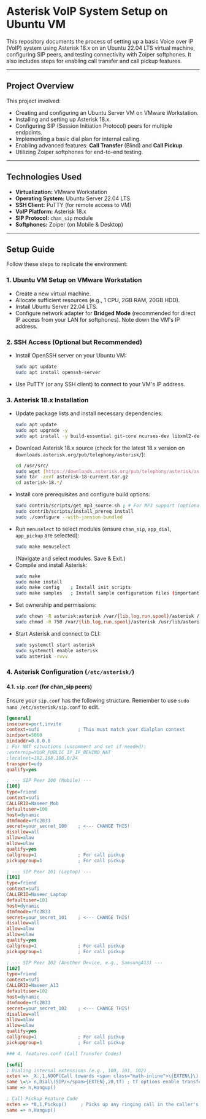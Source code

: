 # Asterisk VoIP System Setup on Ubuntu VM

This repository documents the process of setting up a basic Voice over IP (VoIP) system using Asterisk 18.x on an Ubuntu 22.04 LTS virtual machine, configuring SIP peers, and testing connectivity with Zoiper softphones. It also includes steps for enabling call transfer and call pickup features.

---

## Project Overview

This project involved:
-   Creating and configuring an Ubuntu Server VM on VMware Workstation.
-   Installing and setting up Asterisk 18.x.
-   Configuring SIP (Session Initiation Protocol) peers for multiple endpoints.
-   Implementing a basic dial plan for internal calling.
-   Enabling advanced features: **Call Transfer** (Blind) and **Call Pickup**.
-   Utilizing Zoiper softphones for end-to-end testing.

---

## Technologies Used

* **Virtualization:** VMware Workstation
* **Operating System:** Ubuntu Server 22.04 LTS
* **SSH Client:** PuTTY (for remote access to VM)
* **VoIP Platform:** Asterisk 18.x
* **SIP Protocol:** `chan_sip` module
* **Softphones:** Zoiper (on Mobile & Desktop)

---

## Setup Guide

Follow these steps to replicate the environment:

### 1. Ubuntu VM Setup on VMware Workstation

* Create a new virtual machine.
* Allocate sufficient resources (e.g., 1 CPU, 2GB RAM, 20GB HDD).
* Install Ubuntu Server 22.04 LTS.
* Configure network adapter for **Bridged Mode** (recommended for direct IP access from your LAN for softphones). Note down the VM's IP address.

### 2. SSH Access (Optional but Recommended)

* Install OpenSSH server on your Ubuntu VM:
    ```bash
    sudo apt update
    sudo apt install openssh-server
    ```
* Use PuTTY (or any SSH client) to connect to your VM's IP address.

### 3. Asterisk 18.x Installation

* Update package lists and install necessary dependencies:
    ```bash
    sudo apt update
    sudo apt upgrade -y
    sudo apt install -y build-essential git-core ncurses-dev libxml2-dev libsqlite3-dev libjansson-dev libssl-dev libsrtp2-dev libiksemel-dev uuid-dev libspeex-dev libspeexdsp-dev libogg-dev libvorbis-dev libcurl4-openssl-dev pkg-config
    ```
* Download Asterisk 18.x source (check for the latest 18.x version on `downloads.asterisk.org/pub/telephony/asterisk/`):
    ```bash
    cd /usr/src/
    sudo wget [https://downloads.asterisk.org/pub/telephony/asterisk/asterisk-18-current.tar.gz](https://downloads.asterisk.org/pub/telephony/asterisk/asterisk-18-current.tar.gz)
    sudo tar -zxvf asterisk-18-current.tar.gz
    cd asterisk-18.*/
    ```
* Install core prerequisites and configure build options:
    ```bash
    sudo contrib/scripts/get_mp3_source.sh ; # For MP3 support (optional)
    sudo contrib/scripts/install_prereq install
    sudo ./configure --with-jansson-bundled
    ```
* Run `menuselect` to select modules (ensure `chan_sip`, `app_dial`, `app_pickup` are selected):
    ```bash
    sudo make menuselect
    ```
    (Navigate and select modules. Save & Exit.)
* Compile and install Asterisk:
    ```bash
    sudo make
    sudo make install
    sudo make config    ; Install init scripts
    sudo make samples   ; Install sample configuration files (important!)
    ```
* Set ownership and permissions:
    ```bash
    sudo chown -R asterisk:asterisk /var/{lib,log,run,spool}/asterisk /usr/lib/asterisk /etc/asterisk
    sudo chmod -R 750 /var/{lib,log,run,spool}/asterisk /usr/lib/asterisk /etc/asterisk
    ```
* Start Asterisk and connect to CLI:
    ```bash
    sudo systemctl start asterisk
    sudo systemctl enable asterisk
    sudo asterisk -rvvv
    ```

### 4. Asterisk Configuration (`/etc/asterisk/`)

#### 4.1. `sip.conf` (for chan_sip peers)

Ensure your `sip.conf` has the following structure. Remember to use `sudo nano /etc/asterisk/sip.conf` to edit.

```ini
[general]
insecure=port,invite
context=sufi              ; This must match your dialplan context
bindport=5060
bindaddr=0.0.0.0
; For NAT situations (uncomment and set if needed):
;externip=YOUR_PUBLIC_IP_IF_BEHIND_NAT
;localnet=192.168.100.0/24 
transport=udp
qualify=yes

; --- SIP Peer 100 (Mobile) ---
[100]
type=friend
context=sufi
CALLERID=Naseer_Mob
defaultuser=100
host=dynamic
dtmfmode=rfc2833
secret=your_secret_100    ; <--- CHANGE THIS!
disallow=all
allow=alaw
allow=ulaw
qualify=yes
callgroup=1               ; For call pickup
pickupgroup=1             ; For call pickup

; --- SIP Peer 101 (Laptop) ---
[101]
type=friend
context=sufi
CALLERID=Naseer_Laptop
defaultuser=101
host=dynamic
dtmfmode=rfc2833
secret=your_secret_101    ; <--- CHANGE THIS!
disallow=all
allow=alaw
allow=ulaw
qualify=yes
callgroup=1               ; For call pickup
pickupgroup=1             ; For call pickup

; --- SIP Peer 102 (Another Device, e.g., SamsungA13) ---
[102]
type=friend
context=sufi
CALLERID=Naseer_A13
defaultuser=102
host=dynamic
dtmfmode=rfc2833
secret=your_secret_102    ; <--- CHANGE THIS!
disallow=all
allow=alaw
allow=ulaw
qualify=yes
callgroup=1               ; For call pickup
pickupgroup=1             ; For call pickup

### 4. features.conf (Call Transfer Codes)

[sufi]
; Dialing internal extensions (e.g., 100, 101, 102)
exten => _X.,1,NOOP(Call towards <span class="math-inline">\{EXTEN\}\)
same \=\> n,Dial\(SIP/</span>{EXTEN},20,tT) ; tT options enable transfer by caller/callee
same => n,Hangup()

; Call Pickup Feature Code
exten => *8,1,Pickup()     ; Picks up any ringing call in the caller's pickupgroup (group 1)
same => n,Hangup()
